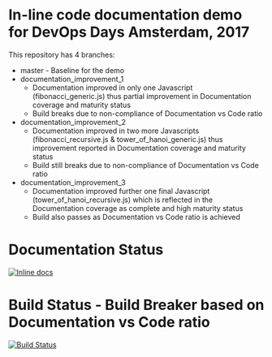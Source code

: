 # In-line code documentation demo for DevOps Days Amsterdam, 2017
This repository has 4 branches:
* master - Baseline for the demo
* documentation_improvement_1
  - Documentation improved in only one Javascript (fibonacci_generic.js) thus partial improvement in Documentation coverage and maturity status
  - Build breaks due to non-compliance of Documentation vs Code ratio
* documentation_improvement_2
  - Documentation improved in two more Javascripts (fibonacci_recursive.js & tower_of_hanoi_generic.js) thus improvement reported in Documentation coverage and maturity status
  - Build still breaks due to non-compliance of Documentation vs Code ratio
* documentation_improvement_3
  - Documentation improved further one final Javascript (tower_of_hanoi_recursive.js) which is reflected in the Documentation coverage as complete and high maturity status
  - Build also passes as Documentation vs Code ratio is achieved

# Documentation Status
[![Inline docs](http://inch-ci.org/github/arnabsinha4u/in-line-code-documentation-demo.svg?branch=master)](http://inch-ci.org/github/arnabsinha4u/in-line-code-documentation-demo)

# Build Status - Build Breaker based on Documentation vs Code ratio
[![Build Status](https://travis-ci.org/arnabsinha4u/in-line-code-documentation-demo.svg?branch=master)](https://travis-ci.org/arnabsinha4u/in-line-code-documentation-demo)
